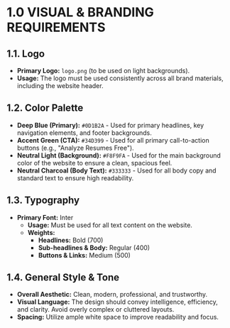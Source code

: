 # 1.0 VISUAL & BRANDING REQUIREMENTS

## 1.1. Logo

-   **Primary Logo:** `logo.png` (to be used on light backgrounds).
-   **Usage:** The logo must be used consistently across all brand materials, including the website header.

## 1.2. Color Palette

-   **Deep Blue (Primary):** `#0D1B2A` - Used for primary headlines, key navigation elements, and footer backgrounds.
-   **Accent Green (CTA):** `#34D399` - Used for all primary call-to-action buttons (e.g., "Analyze Resumes Free").
-   **Neutral Light (Background):** `#F8F9FA` - Used for the main background color of the website to ensure a clean, spacious feel.
-   **Neutral Charcoal (Body Text):** `#333333` - Used for all body copy and standard text to ensure high readability.

## 1.3. Typography

-   **Primary Font:** Inter
    -   **Usage:** Must be used for all text content on the website.
    -   **Weights:**
        -   **Headlines:** Bold (700)
        -   **Sub-headlines & Body:** Regular (400)
        -   **Buttons & Links:** Medium (500)

## 1.4. General Style & Tone

-   **Overall Aesthetic:** Clean, modern, professional, and trustworthy.
-   **Visual Language:** The design should convey intelligence, efficiency, and clarity. Avoid overly complex or cluttered layouts.
-   **Spacing:** Utilize ample white space to improve readability and focus.